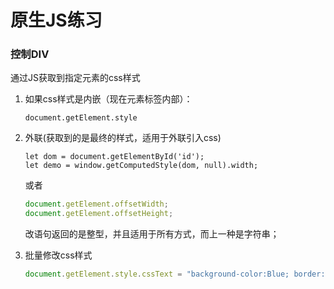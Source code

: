 # 原生JS练习

### 控制DIV

通过JS获取到指定元素的css样式

1. 如果css样式是内嵌（现在元素标签内部）：

   ```Js
   document.getElement.style
   ```

2. 外联(获取到的是最终的样式，适用于外联引入css)

   ```Js
   let dom = document.getElementById('id');
   let demo = window.getComputedStyle(dom, null).width;
   ```

   或者

   ```js
   document.getElement.offsetWidth;
   document.getElement.offsetHeight;
   ```

   改语句返回的是整型，并且适用于所有方式，而上一种是字符串；

3. 批量修改css样式

   ```js
   document.getElement.style.cssText = "background-color:Blue; border:solid 1px red; width:300px; height:200px; background-position:center";
   ```

   ​


